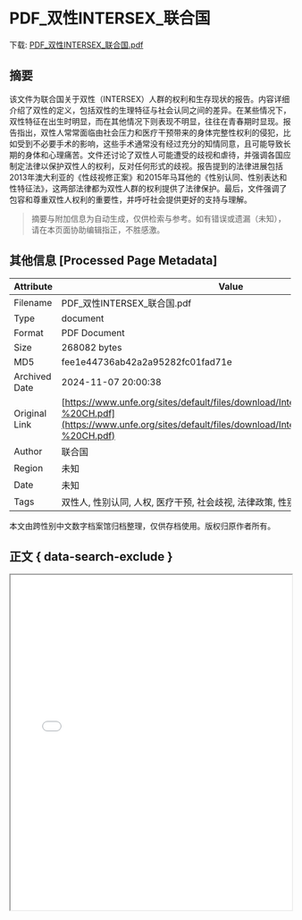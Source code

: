 # PDF_双性INTERSEX_联合国

<!-- tcd_download_link -->
下载: <a href="../PDF_双性INTERSEX_联合国.pdf" download>PDF_双性INTERSEX_联合国.pdf</a>
<!-- tcd_download_link_end -->

## 摘要

<!-- tcd_abstract -->
该文件为联合国关于双性（INTERSEX）人群的权利和生存现状的报告。内容详细介绍了双性的定义，包括双性的生理特征与社会认同之间的差异。在某些情况下，双性特征在出生时明显，而在其他情况下则表现不明显，往往在青春期时显现。报告指出，双性人常常面临由社会压力和医疗干预带来的身体完整性权利的侵犯，比如受到不必要手术的影响，这些手术通常没有经过充分的知情同意，且可能导致长期的身体和心理痛苦。文件还讨论了双性人可能遭受的歧视和虐待，并强调各国应制定法律以保护双性人的权利，反对任何形式的歧视。报告提到的法律进展包括2013年澳大利亚的《性歧视修正案》和2015年马耳他的《性别认同、性别表达和性特征法》，这两部法律都为双性人群的权利提供了法律保护。最后，文件强调了包容和尊重双性人权利的重要性，并呼吁社会提供更好的支持与理解。

<!-- tcd_abstract_end -->

> 摘要与附加信息为自动生成，仅供检索与参考。如有错误或遗漏（未知），请在本页面协助编辑指正，不胜感激。

## 其他信息 [Processed Page Metadata]

| Attribute       | Value                                  |
|-----------------|----------------------------------------|
| Filename        | PDF_双性INTERSEX_联合国.pdf                             |
| Type            | document                                 |
| Format          | PDF Document                               |
| Size            | 268082 bytes                           |
| MD5             | fee1e44736ab42a2a95282fc01fad71e                                  |
| Archived Date   | 2024-11-07 20:00:38                             |
| Original Link   | [https://www.unfe.org/sites/default/files/download/Intersex%20Factsheet%20-%20CH.pdf](https://www.unfe.org/sites/default/files/download/Intersex%20Factsheet%20-%20CH.pdf)                         |
| Author          | 联合国                               |
| Region          | 未知                               |
| Date            | 未知                                 |
| Tags            | 双性人, 性别认同, 人权, 医疗干预, 社会歧视, 法律政策, 性别特征, 人权保护                                 |

本文由跨性别中文数字档案馆归档整理，仅供存档使用。版权归原作者所有。


## 正文 { data-search-exclude }

<!-- tcd_main_text -->
<iframe src="../PDF_双性INTERSEX_联合国.pdf" width="100%" height="600px">
    <p>无法显示PDF，请下载查看。</p>
</iframe>
<!-- tcd_main_text_end -->

